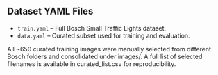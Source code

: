 ## Dataset YAML Files

- `train.yaml` – Full Bosch Small Traffic Lights dataset.
- `data.yaml` – Curated subset used for training and evaluation.

All ~650 curated training images were manually selected from different Bosch folders and consolidated under images/. A full list of selected filenames is available in curated_list.csv for reproducibility.
